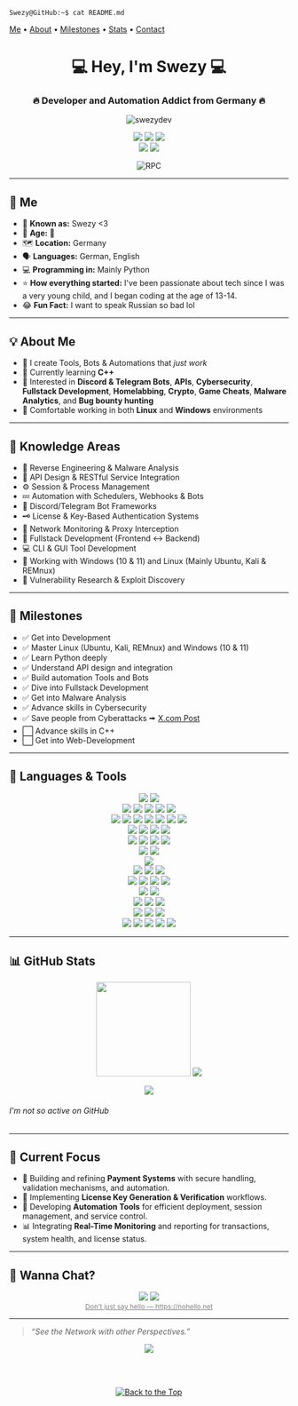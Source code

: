 <a name="top"></a>

<code>Swezy@GitHub:~$ cat README.md</code>

[Me](#me) • [About](#about-me) • [Milestones](#milestones) • [Stats](#github-stats) • [Contact](#wanna-chat)

<h1 align="center">💻 Hey, I'm Swezy 💻</h1>
<h3 align="center">🔥 Developer and Automation Addict from Germany 🔥</h3>

<p align="center">
  <img src="https://komarev.com/ghpvc/?username=swezydev&label=Profile%20Views&color=blueviolet&style=flat" alt="swezydev" />
</p>

<p align="center">
  <a href="https://t.me/swezy" target="_blank"><img src="https://img.shields.io/badge/Telegram-@Swezy-blue?style=for-the-badge&logo=telegram" /></a>
  <a href="https://x.com/Swezy_1337"><img src="https://img.shields.io/badge/Twitter-@Swezy_1337-blue?style=for-the-badge&logo=x" /></a>
  <a href="mailto:contact@swezy.dev"><img src="https://img.shields.io/badge/Email-contact@swezy.dev-informational?style=for-the-badge&logo=gmail" /></a>
  <br />
  <a href="https://discord.com/users/1405599489531576411"><img src="https://img.shields.io/badge/Discord-Swezy%20%3C3-blue?style=for-the-badge&logo=discord" /></a>
  <a href="https://discord.gg/KkxjCe8Fg2"><img src="https://img.shields.io/badge/Discord-Server-blue?style=for-the-badge&logo=discord" /></a>
  <br />
  <p align="center">
  <img src="https://lanyard.cnrad.dev/api/1405599489531576411?borderRadius=5px&idleMessage=Idle&bg=a&animated=true;" alt="RPC" />
  <!--<br />-->
  <!--<b><i>💀 Banned from Discord 💀</i></b>-->
  <!--432260852486242314-->
</p>

---

<a name="me"></a>

## 👤 Me

- 🔎 **Known as:** Swezy <3
- 👤 **Age:** 🎩
- 🗺️ **Location:** Germany  
- 🗣️ **Languages:** German, English
- 💻 **Programming in:** Mainly Python
- ⭐ **How everything started:** I've been passionate about tech since I was a very young child, and I began coding at the age of 13-14.
- 😂 **Fun Fact:** I want to speak Russian so bad lol

---

<a name="about-me"></a>

## 💡 About Me

* 🔧 I create Tools, Bots & Automations that *just work*
* 🧠 Currently learning **C++**
* 🧪 Interested in **Discord & Telegram Bots**, **APIs**, **Cybersecurity**, **Fullstack Development**, **Homelabbing**, **Crypto**, **Game Cheats**, **Malware Analytics**, and **Bug bounty hunting**
* 🐧 Comfortable working in both **Linux** and **Windows** environments

---

<a name="knowledge-areas"></a>

## 🧠 Knowledge Areas

* 🧬 Reverse Engineering & Malware Analysis
* 📶 API Design & RESTful Service Integration
* ⚙️ Session & Process Management
* 💤 Automation with Schedulers, Webhooks & Bots
* 🤖 Discord/Telegram Bot Frameworks
* 🗝️ License & Key-Based Authentication Systems
* 🛜 Network Monitoring & Proxy Interception
* 🧠 Fullstack Development (Frontend ↔ Backend)
* 💻 CLI & GUI Tool Development
* 🐧 Working with Windows (10 & 11) and Linux (Mainly Ubuntu, Kali & REMnux)
* 🔎 Vulnerability Research & Exploit Discovery
---

<a name="milestones"></a>

## 🎯 Milestones

- ✅ Get into Development
- ✅ Master Linux (Ubuntu, Kali, REMnux) and Windows (10 & 11)
- ✅ Learn Python deeply
- ✅ Understand API design and integration
- ✅ Build automation Tools and Bots
- ✅ Dive into Fullstack Development
- ✅ Get into Malware Analysis
- ✅ Advance skills in Cybersecurity
- ✅ Save people from Cyberattacks 🠚 [X.com Post](https://x.com/UNP4CK/status/1917297281323200765)
- ⬜ Advance skills in C++
- ⬜ Get into Web-Development

---

<a name="languages-tools"></a>

## 🧰 Languages & Tools

<p align="center">
  <a href="https://www.python.org/"><img src="https://img.shields.io/badge/Python-3776AB?style=for-the-badge&logo=python&logoColor=white" /></a>
  <a href="https://en.wikipedia.org/wiki/Batch_file"><img src="https://img.shields.io/badge/Batch-121011?style=for-the-badge&logo=gnu-bash&logoColor=white" /></a>
  <br />
  <a href="https://visualstudio.microsoft.com/"><img src="https://img.shields.io/badge/visual-studio-5C2D91?style=for-the-badge&logo=dev.to&logoColor=white" /></a>
  <a href="https://code.visualstudio.com/"><img src="https://img.shields.io/badge/Visual-Studio_Code-007ACC?style=for-the-badge&logo=dev.to&logoColor=white" /></a>
  <a href="https://notepad-plus-plus.org/"><img src="https://img.shields.io/badge/Notepad++-90E59A?style=for-the-badge&logo=notepadplusplus&logoColor=white" /></a>
  <a href="https://obsidian.md/"><img src="https://img.shields.io/badge/obsidian-7C3AED?style=for-the-badge&logo=obsidian&logoColor=white" /></a>
  <a href="https://nano-editor.org/"><img src="https://img.shields.io/badge/Nano-209CE9?style=for-the-badge&logo=nano&logoColor=white" /></a>
  <br />
  <a href="https://pm2.keymetrics.io/"><img src="https://img.shields.io/badge/PM2-2B037A?style=for-the-badge&logo=pm2&logoColor=white" /></a>
  <a href="https://git-scm.com/"><img src="https://img.shields.io/badge/Git-F05032?style=for-the-badge&logo=git&logoColor=white" /></a>
  <a href="https://www.docker.com/"><img src="https://img.shields.io/badge/Docker-2496ED?style=for-the-badge&logo=docker&logoColor=white" /></a>
  <a href="https://www.postman.com/"><img src="https://img.shields.io/badge/Postman-FF6C37?style=for-the-badge&logo=postman&logoColor=white" /></a>
  <a href="https://www.figma.com/"><img src="https://img.shields.io/badge/Figma-F24E1E?style=for-the-badge&logo=figma&logoColor=white" /></a>
  <a href="https://grafana.com/"><img src="https://img.shields.io/badge/Grafana-F46800?style=for-the-badge&logo=grafana&logoColor=white" /></a>
  <a href="https://nginx.org/"><img src="https://img.shields.io/badge/Nginx-009639?style=for-the-badge&logo=nginx&logoColor=white" /></a>
  <br />
  <a href="https://www.sqlite.org/"><img src="https://img.shields.io/badge/SQLite-003B57?style=for-the-badge&logo=sqlite&logoColor=white" /></a>
  <a href="https://www.mysql.com/"><img src="https://img.shields.io/badge/MySQL-4479A1?style=for-the-badge&logo=mysql&logoColor=white" /></a>
  <a href="https://www.mongodb.com/"><img src="https://img.shields.io/badge/MongoDB-47A248?style=for-the-badge&logo=mongodb&logoColor=white" /></a>
  <a href="https://www.phpmyadmin.net/"><img src="https://img.shields.io/badge/phpMyAdmin-6C78AF?style=for-the-badge&logo=phpmyadmin&logoColor=white" /></a>
  <br />
  <a href="https://termius.com/"><img src="https://img.shields.io/badge/Termius-1c1f4d?style=for-the-badge&logo=termius&logoColor=white" /></a>
  <a href="https://www.putty.org/"><img src="https://img.shields.io/badge/PuTTY-555554?style=for-the-badge&logo=rss&logoColor=white" /></a>
  <a href="https://en.wikipedia.org/wiki/Remote_Desktop_Protocol"><img src="https://img.shields.io/badge/RDP-0078D6?style=for-the-badge&logo=pcgamingwiki&logoColor=white" /></a>
  <a href="https://filezilla-project.org/"><img src="https://img.shields.io/badge/FileZilla-BF0000?style=for-the-badge&logo=filezilla&logoColor=white" /></a>
  <br />
  <a href="https://www.microsoft.com/windows"><img src="https://img.shields.io/badge/Windows-0078D6?style=for-the-badge&logo=codeblocks&logoColor=white" /></a>
  <a href="https://www.linux.org/"><img src="https://img.shields.io/badge/Linux-FCC624?style=for-the-badge&logo=linux&logoColor=white" /></a>
  <br />
  <a href="https://www.vmware.com/products/workstation-pro.html"><img src="https://img.shields.io/badge/VMWare Workstation-607078?style=for-the-badge&logo=vmware&logoColor=white" /></a>
  <br />
  <a href="https://portswigger.net/burp"><img src="https://img.shields.io/badge/Burp_Suite-00a2d7?style=for-the-badge&logo=burpsuite&logoColor=white" /></a>
  <a href="https://nmap.org/"><img src="https://img.shields.io/badge/Nmap-0db7ed?style=for-the-badge&logo=antennapod&logoColor=white" /></a>
  <a href="https://www.wireshark.org/"><img src="https://img.shields.io/badge/Wireshark-009999?style=for-the-badge&logo=wireshark&logoColor=white" /></a>
  <br />
  <a href="https://x64dbg.com/"><img src="https://img.shields.io/badge/X64Dbg-555555?style=for-the-badge&logo=openbugbounty&logoColor=white" /></a>
  <a href="https://hex-rays.com/ida-pro/"><img src="https://img.shields.io/badge/IDA Pro-f5ad7a?style=for-the-badge&logo=persistent&logoColor=white" /></a>
  <a href="https://ghidra-sre.org/"><img src="https://img.shields.io/badge/Ghidra-ff0000?style=for-the-badge&logo=redragon&logoColor=white" /></a>
  <a href="https://github.com/dnSpy/dnSpy"><img src="https://img.shields.io/badge/Dnspy-555555?style=for-the-badge&logo=unsplash&logoColor=white" /></a>
  <br />
  <a href="https://github.com/horsicq/Detect-It-Easy"><img src="https://img.shields.io/badge/Detect it Easy-FF6D2D?style=for-the-badge&logo=deepgram&logoColor=white" /></a>
  <a href="https://ntcore.com/?page_id=388"><img src="https://img.shields.io/badge/CFF Explorer-ff0000?style=for-the-badge&logo=exercism&logoColor=white" /></a>
  <br />
  <a href="https://www.virustotal.com/"><img src="https://img.shields.io/badge/VirusTotal-7594de?style=for-the-badge&logo=virustotal&logoColor=white" /></a>
  <a href="https://any.run/"><img src="https://img.shields.io/badge/AnyRun-003f74?style=for-the-badge&logo=task&logoColor=white" /></a>
  <a href="https://tria.ge/"><img src="https://img.shields.io/badge/Triage-ff0000?style=for-the-badge&logo=truenas&logoColor=white" /></a>
  <br />
  <a href="https://www.httpdebugger.com/"><img src="https://img.shields.io/badge/HTTP--Dbg-ff0000?style=for-the-badge&logo=zend&logoColor=white" /></a>
  <a href="https://httptoolkit.com/"><img src="https://img.shields.io/badge/HTTP--Toolkit-ff0000?style=for-the-badge&logo=zend&logoColor=white" /></a>
  <a href="https://mitmproxy.org/"><img src="https://img.shields.io/badge/mitmproxy-000000?style=for-the-badge&logo=envoyproxy&logoColor=white" /></a>
  <br />
  <a href="https://www.raspberrypi.com/"><img src="https://img.shields.io/badge/Raspberry Pi-05af5e?style=for-the-badge&logo=raspberrypi&logoColor=white" /></a>
  <a href="https://flipperzero.one/"><img src="https://img.shields.io/badge/Flipper Zero-FF6D2D?style=for-the-badge&logo=dolphin&logoColor=white" /></a>
  <a href="https://jetkvm.com/"><img src="https://img.shields.io/badge/Jet KVM-224edf?style=for-the-badge&logo=leptos&logoColor=white" /></a>
  <a href="https://www.ledger.com/"><img src="https://img.shields.io/badge/Ledger-000001?style=for-the-badge&logo=bitcoin&logoColor=white" /></a>
  <a href="https://www.ledger.com/"><img src="https://img.shields.io/badge/ThinkPad-EE2624?style=for-the-badge&logo=thinkpad&logoColor=white" /></a>
</p>

---

<a name="github-stats"></a>

## 📊 GitHub Stats

<p align="center">
  <img src="https://github-readme-stats.vercel.app/api?username=swezydev&show_icons=true&theme=dark&count_private=true" height="170"/>
  <img src="https://github-readme-stats.vercel.app/api/top-langs/?username=swezydev&layout=compact&theme=dark"/>
</p>

<p align="center">
  <img src="https://github-readme-streak-stats.herokuapp.com/?user=swezydev&theme=dark" />
</p>

###### I'm not so active on GitHub

---

<a name="current-focus"></a>

## 🚀 Current Focus

* 💸 Building and refining **Payment Systems** with secure handling, validation mechanisms, and automation.
* 🔑 Implementing **License Key Generation & Verification** workflows.
* 🤖 Developing **Automation Tools** for efficient deployment, session management, and service control.
* 📊 Integrating **Real-Time Monitoring** and reporting for transactions, system health, and license status.

---

<a name="wanna-chat"></a>

## 🔗 Wanna Chat?

<p align="center">
  <a href="https://t.me/swezy" target="_blank"><img src="https://img.shields.io/badge/Telegram-@Swezy-blue?style=for-the-badge&logo=telegram" /></a>
  <a href="https://discord.com/users/1405599489531576411"><img src="https://img.shields.io/badge/Discord-Swezy%20%3C3-blue?style=for-the-badge&logo=discord" /></a>
  <br />
  <a href="https://nohello.net" target="_blank" style="font-size:12px; color:gray;">Don't just say hello — https://nohello.net</a>
</p>

---

> *“See the Network with other Perspectives.”*
<p align='center'><a href="https://awesome.re"><img src="https://awesome.re/badge.svg" ></p></a>

<br />
<br />
<p align="center">
  <a href="#top">
    <img src="https://img.shields.io/badge/Back%20to%20the%20Top-2d2d2d?style=for-the-badge&logo=github&logoColor=white" alt="Back to the Top"/>
  </a>
</p>
